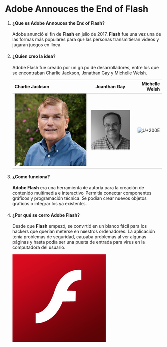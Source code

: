 # Adobe Annouces the End of Flash

1. #### ¿Que es Adobe Annouces the End of Flash?

    Adobe anunció el fin de __Flash__ en julio de 2017. __Flash__ fue una vez una de las formas más populares para que las personas transmitieran videos y jugaran juegos en línea.

2. #### ¿Quien creo la idea?

    Adobe Flash fue creado por un grupo de desarrolladores, entre los que se encontraban Charlie Jackson, Jonathan Gay y Michelle Welsh. 

    |Charlie Jackson |Joanthan Gay |Michelle Welsh |
    |----------------|:-----------:|--------------:|
    |![U+200E](https://github.com/JxviHub/SMX2-M8UF1A3-Adobe-Announces-the-End-of-Flash/blob/main/IrG50hD__400x400.jpg "imagen") |![U+200E](https://github.com/JxviHub/SMX2-M8UF1A3-Adobe-Announces-the-End-of-Flash/blob/main/2350-JONGAY.jpg "imagen") |![U+200E]( "imagen")
    
2. #### ¿Como funciona?

    __Adobe Flash__ era una herramienta de autoría para la creación de contenido multimedia e interactivo. Permitía conectar componentes gráficos y programación técnica. Se podían crear nuevos objetos gráficos o integrar los ya existentes.

3. #### ¿Por qué se cerro Adobe Flash?

    Desde que __Flash__ empezó, se convirtió en un blanco fácil para los hackers que querían meterse en nuestros ordenadores. La aplicación tenía problemas de seguridad, causaba problemas al ver algunas páginas y hasta podía ser una puerta de entrada para virus en la computadora del usuario.
 
   ![U+200E](https://github.com/JxviHub/SMX2-M8UF1A3-Adobe-Announces-the-End-of-Flash/blob/main/Adobe-Flash.png "imagen")